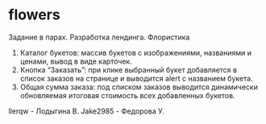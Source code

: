 # flowers
Задание в парах. Разработка лендинга. Флористика 

 1. Каталог букетов: массив букетов с изображениями, названиями и ценами, вывод в виде карточек.
 2. Кнопка “Заказать”: при клике выбранный букет добавляется в список заказов на странице и выводится alert с названием букета.
 3. Общая сумма заказа: под списком заказов выводится динамически обновляемая итоговая стоимость всех добавленных букетов.

llerqw - Лодыгина В.
Jake2985 - Федорова У.

